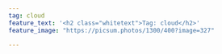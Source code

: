 ```yaml
---
tag: cloud
feature_text: '<h2 class="whitetext">Tag: cloud</h2>'
feature_image: "https://picsum.photos/1300/400?image=327"

---
```

